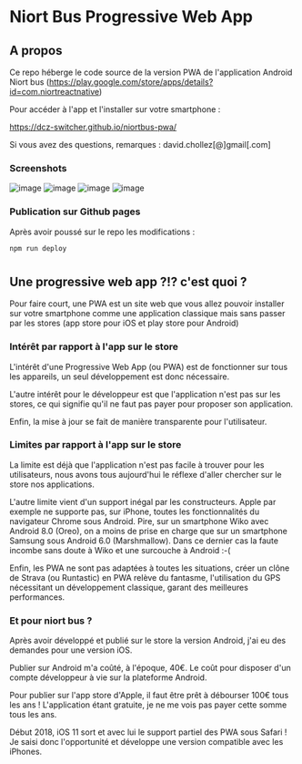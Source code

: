 # Niort Bus Progressive Web App

## A propos

Ce repo héberge le code source de la version PWA de l'application Android Niort bus (https://play.google.com/store/apps/details?id=com.niortreactnative)


Pour accéder à l'app et l'installer sur votre smartphone :

https://dcz-switcher.github.io/niortbus-pwa/


Si vous avez des questions, remarques : david.chollez[@]gmail[.com]

### Screenshots

![image](https://user-images.githubusercontent.com/299807/45252939-d2384180-b35e-11e8-9105-9e6f3d5b752d.png)
![image](https://user-images.githubusercontent.com/299807/45252940-d2384180-b35e-11e8-871e-1e985e9c9ae6.png)
![image](https://user-images.githubusercontent.com/299807/45252941-d2384180-b35e-11e8-9828-fd09a0a27e0a.png)
![image](https://user-images.githubusercontent.com/299807/45252942-d2384180-b35e-11e8-87d8-244d7cce7f8f.png)

### Publication sur Github pages
Après avoir poussé sur le repo les modifications : 

`npm run deploy`


#

## Une progressive web app ?!? c'est quoi ?

Pour faire court, une PWA est un site web que vous allez pouvoir installer sur votre smartphone comme une application classique mais sans passer par les stores (app store pour iOS et play store pour Android)


### Intérêt par rapport à l'app sur le store

L'intérêt d'une Progressive Web App (ou PWA) est de fonctionner sur tous les appareils, un seul développement est donc nécessaire.

L'autre intérêt pour le développeur est que l'application n'est pas sur les stores, ce qui signifie qu'il ne faut pas payer pour proposer son application.

Enfin, la mise à jour se fait de manière transparente pour l'utilisateur.

### Limites par rapport à l'app sur le store

La limite est déjà que l'application n'est pas facile à trouver pour les utilisateurs, nous avons tous aujourd'hui le réflexe d'aller chercher sur le store nos applications.

L'autre limite vient d'un support inégal par les constructeurs.
Apple par exemple ne supporte pas, sur iPhone, toutes les fonctionnalités du navigateur Chrome sous Android.
Pire, sur un smartphone Wiko avec Android 8.0 (Oreo), on a moins de prise en charge que sur un smartphone Samsung sous Android 6.0 (Marshmallow).
Dans ce dernier cas la faute incombe sans doute à Wiko et une surcouche à Android :-(

Enfin, les PWA ne sont pas adaptées à toutes les situations, créer un clône de Strava (ou Runtastic) en PWA relève du fantasme, l'utilisation du GPS nécessitant un développement classique, garant des meilleures performances.

### Et pour niort bus ?

Après avoir développé et publié sur le store la version Android, j'ai eu des demandes pour une version iOS.

Publier sur Android m'a coûté, à l'époque, 40€. Le coût pour disposer d'un compte développeur à vie sur la plateforme Android.

Pour publier sur l'app store d'Apple, il faut être prêt à débourser 100€ tous les ans !
L'application étant gratuite, je ne me vois pas payer cette somme tous les ans.

Début 2018, iOS 11 sort et avec lui le support partiel des PWA sous Safari !
Je saisi donc l'opportunité et développe une version compatible avec les iPhones.


